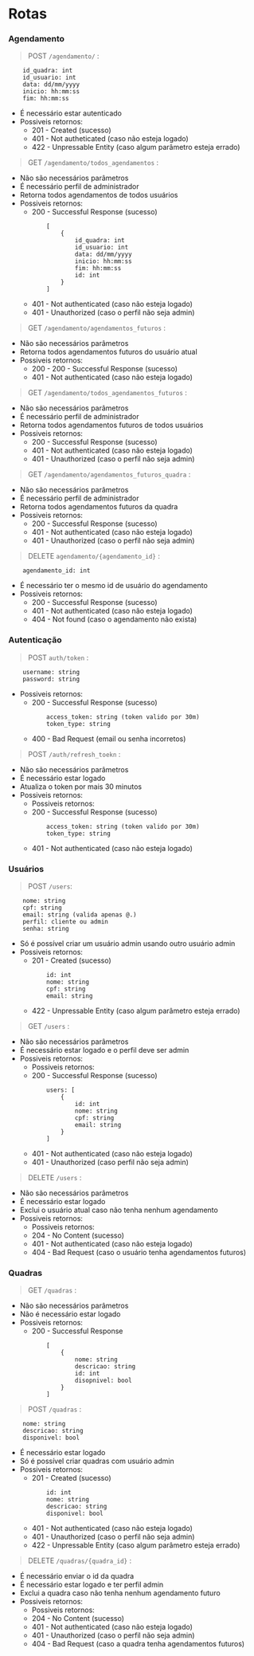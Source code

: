 # Rotas

### Agendamento

> POST `/agendamento/` :
```
    id_quadra: int
    id_usuario: int
    data: dd/mm/yyyy
    inicio: hh:mm:ss
    fim: hh:mm:ss
```

- É necessário estar autenticado
- Possiveis retornos:
    - 201 - Created (sucesso)
    - 401 - Not autheticated (caso não esteja logado)
    - 422 - Unpressable Entity (caso algum parâmetro esteja errado)

> GET `/agendamento/todos_agendamentos` :
- Não são necessários parâmetros
- É necessário perfil de administrador
- Retorna todos agendamentos de todos usuários
- Possiveis retornos:
    - 200 - Successful Response (sucesso)
        ```
            [
                {
                    id_quadra: int
                    id_usuario: int
                    data: dd/mm/yyyy
                    inicio: hh:mm:ss
                    fim: hh:mm:ss
                    id: int
                }
            ]
        ```
    - 401 - Not authenticated (caso não esteja logado)
    - 401 - Unauthorized (caso o perfil não seja admin)

> GET `/agendamento/agendamentos_futuros` :
- Não são necessários parâmetros
- Retorna todos agendamentos futuros do usuário atual
- Possiveis retornos:
    - 200 - 200 - Successful Response (sucesso)
    - 401 - Not authenticated (caso não esteja logado)

> GET `/agendamento/todos_agendamentos_futuros` :
- Não são necessários parâmetros
- É necessário perfil de administrador
- Retorna todos agendamentos futuros de todos usuários
- Possiveis retornos:
    - 200 - Successful Response (sucesso)
    - 401 - Not authenticated (caso não esteja logado)
    - 401 - Unauthorized (caso o perfil não seja admin)

> GET `/agendamento/agendamentos_futuros_quadra` :
- Não são necessários parâmetros
- É necessário perfil de administrador
- Retorna todos agendamentos futuros da quadra
- Possiveis retornos:
    - 200 - Successful Response (sucesso)
    - 401 - Not authenticated (caso não esteja logado)
    - 401 - Unauthorized (caso o perfil não seja admin)

> DELETE `agendamento/{agendamento_id}` :
```
    agendamento_id: int
```
- É necessário ter o mesmo id de usuário do agendamento
- Possiveis retornos:
    - 200 - Successful Response (sucesso)
    - 401 - Not authenticated (caso não esteja logado)
    - 404 - Not found (caso o agendamento não exista)

### Autenticação
> POST `auth/token` :
```
    username: string
    password: string
```
- Possiveis retornos:
    - 200 - Successful Response (sucesso)
        ```
            access_token: string (token valido por 30m)
            token_type: string
        ```
    - 400 - Bad Request (email ou senha incorretos)

> POST `/auth/refresh_toekn` :
- Não são necessários parâmetros
- É necessário estar logado
- Atualiza o token por mais 30 minutos
- Possiveis retornos:
    - Possiveis retornos:
    - 200 - Successful Response (sucesso)
        ```
            access_token: string (token valido por 30m)
            token_type: string
        ```
    - 401 - Not authenticated (caso não esteja logado)

### Usuários
> POST `/users`:
```
    nome: string
    cpf: string
    email: string (valida apenas @.)
    perfil: cliente ou admin
    senha: string
```
- Só é possível criar um usuário admin usando outro usuário admin
- Possiveis retornos:
    - 201 - Created (sucesso)
        ```
            id: int
            nome: string
            cpf: string
            email: string
        ```
    - 422 - Unpressable Entity (caso algum parâmetro esteja errado)

> GET `/users` :
- Não são necessários parâmetros
- É necessário estar logado e o perfil deve ser admin
- Possiveis retornos:
    - Possiveis retornos:
    - 200 - Successful Response (sucesso)
        ```
            users: [
                {
                    id: int
                    nome: string
                    cpf: string
                    email: string
                }
            ]
        ```
    - 401 - Not authenticated (caso não esteja logado)
    - 401 - Unauthorized (caso perfil não seja admin)

> DELETE `/users` :
- Não são necessários parâmetros
- É necessário estar logado
- Exclui o usuário atual caso não tenha nenhum agendamento
- Possiveis retornos:
    - Possiveis retornos:
    - 204 - No Content (sucesso)
    - 401 - Not authenticated (caso não esteja logado)
    - 404 - Bad Request (caso o usuário tenha agendamentos futuros)

### Quadras
> GET `/quadras` :
- Não são necessários parâmetros
- Não é necessário estar logado
- Possiveis retornos:
    - 200 - Successful Response
        ```
            [
                {
                    nome: string
                    descricao: string
                    id: int
                    disopnivel: bool
                }
            ]
        ```

> POST `/quadras` :
```
    nome: string
    descricao: string
    disponivel: bool
```
- É necessário estar logado
- Só é possível criar quadras com usuário admin
- Possiveis retornos:
    - 201 - Created (sucesso)
        ```
            id: int
            nome: string
            descricao: string
            disponivel: bool
        ```
    - 401 - Not authenticated (caso não esteja logado)
    - 401 - Unauthorized (caso o perfil não seja admin)
    - 422 - Unpressable Entity (caso algum parâmetro esteja errado)

> DELETE `/quadras/{quadra_id}` :
- É necessário enviar o id da quadra
- É necessário estar logado e ter perfil admin
- Exclui a quadra caso não tenha nenhum agendamento futuro
- Possiveis retornos:
    - Possiveis retornos:
    - 204 - No Content (sucesso)
    - 401 - Not authenticated (caso não esteja logado)
    - 401 - Unauthorized (caso o perfil não seja admin)
    - 404 - Bad Request (caso a quadra tenha agendamentos futuros)